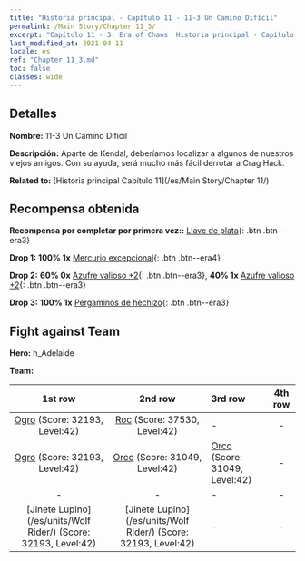 ```yaml
---
title: "Historia principal - Capítulo 11 - 11-3 Un Camino Difícil"
permalink: /Main Story/Chapter 11_3/
excerpt: "Capítulo 11 - 3. Era of Chaos  Historia principal - Capítulo 11_3. 11-3 Un Camino Difícil"
last_modified_at: 2021-04-11
locale: es
ref: "Chapter 11_3.md"
toc: false
classes: wide
---
```


## Detalles

 **Nombre:** 11-3 Un Camino Difícil

 **Descripción:** Aparte de Kendal, deberíamos localizar a algunos de nuestros viejos amigos. Con su ayuda, será mucho más fácil derrotar a Crag Hack.

 **Related to:** [Historia principal Capítulo 11](/es/Main Story/Chapter 11/)

## Recompensa obtenida

 **Recompensa por completar por primera vez::** [Llave de plata](/es/Items/con_693/){: .btn .btn--era3}

 **Drop 1:** **100% 1x** [Mercurio excepcional](/es/Items/mat_35/){: .btn .btn--era4}

 **Drop 2:** **60% 0x** [Azufre valioso +2](/es/Items/mat_29/){: .btn .btn--era3}, **40% 1x** [Azufre valioso +2](/es/Items/mat_29/){: .btn .btn--era3}

 **Drop 3:** **100% 1x** [Pergaminos de hechizo](/es/Items/con_694/){: .btn .btn--era3}


## Fight against Team
 **Hero:** h_Adelaide

 **Team:**


  | 1st row | 2nd row | 3rd row | 4th row |
  |:----:|:----:|:----|:----:|
  | [Ogro](/es/units/Ogre/) (Score: 32193, Level:42)  | [Roc](/es/units/Roc/) (Score: 37530, Level:42)  | - | - |
  | [Ogro](/es/units/Ogre/) (Score: 32193, Level:42)  | [Orco](/es/units/Orc/) (Score: 31049, Level:42)  | [Orco](/es/units/Orc/) (Score: 31049, Level:42)  | - |
  | - | - | - | - |
  | [Jinete Lupino](/es/units/Wolf Rider/) (Score: 32193, Level:42)  | [Jinete Lupino](/es/units/Wolf Rider/) (Score: 32193, Level:42)  | - | - |


